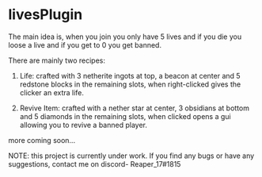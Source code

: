 # livesPlugin
The main idea is, when you join you only have 5 lives and if you die you loose a live and if you get to 0 you get banned.

There are mainly two recipes:

1. Life:
  crafted with 3 netherite ingots at top, a beacon at center and 5 redstone blocks in the remaining slots, when right-clicked gives the clicker an extra life.

2. Revive Item:
  crafted with a nether star at center, 3 obsidians at bottom and 5 diamonds in the remaining slots, when clicked opens a gui allowing you to revive a banned player.

more coming soon...

NOTE: this project is currently under work. If you find any bugs or have any suggestions, contact me on discord- Reaper_17#1815
